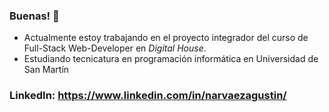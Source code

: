 ### Buenas! 👋

* Actualmente estoy trabajando en el proyecto integrador del curso de Full-Stack Web-Developer en *Digital House*.
* Estudiando tecnicatura en programación informática en Universidad de San Martín

### LinkedIn: https://www.linkedin.com/in/narvaezagustin/

<!--
**agusnarvaez/agusnarvaez** is a ✨ _special_ ✨ repository because its `README.md` (this file) appears on your GitHub profile.

Here are some ideas to get you started:

- 🔭 I’m currently working on ...
- 🌱 I’m currently learning ...
- 👯 I’m looking to collaborate on ...
- 🤔 I’m looking for help with ...
- 💬 Ask me about ...
- 📫 How to reach me: ...
- 😄 Pronouns: ...
- ⚡ Fun fact: ...
-->
